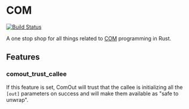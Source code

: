 # COM

[![Build Status](https://dev.azure.com/microsoft-rust/com-rs/_apis/build/status/microsoft.com-rs?branchName=master)](https://dev.azure.com/microsoft-rust/com-rs/_build/latest?definitionId=1&branchName=master)

A one stop shop for all things related to [COM](https://docs.microsoft.com/en-us/windows/win32/com/component-object-model--com--portal) programming in Rust.

## Features

### comout_trust_callee

If this feature is set, ComOut will trust that the callee is initializing all the `[out]` parameters on success and will make them available as "safe to unwrap".